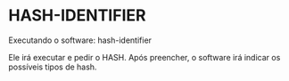 # HASH-IDENTIFIER

Executando o software:
hash-identifier

Ele irá executar e pedir o HASH.
Após preencher, o software irá indicar os possíveis tipos de hash.
